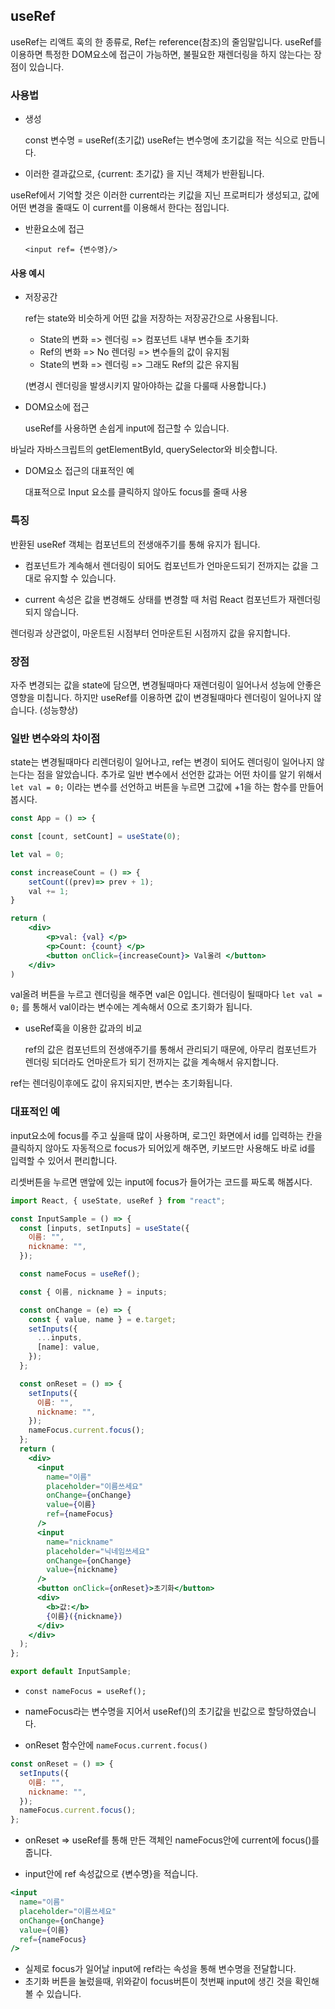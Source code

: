 ## useRef

useRef는 리액트 훅의 한 종류로, Ref는 reference(참조)의 줄임말입니다.
useRef를 이용하면 특정한 DOM요소에 접근이 가능하면, 불필요한 재렌더링을 하지 않는다는 장점이 있습니다.

### 사용법

- 생성

  const 변수명 = useRef(초기값)
  useRef는 변수명에 초기값을 적는 식으로 만듭니다.

- 이러한 결과값으로, {current: 초기값} 을 지닌 객체가 반환됩니다.

useRef에서 기억할 것은 이러한 current라는 키값을 지닌 프로퍼티가 생성되고, 값에 어떤 변경을 줄때도 이 current를 이용해서 한다는 점입니다.

- 반환요소에 접근

  `<input ref= {변수명}/>`

#### 사용 예시

- 저장공간

  ref는 state와 비슷하게 어떤 값을 저장하는 저장공간으로 사용됩니다.

  - State의 변화 => 렌더링 => 컴포넌트 내부 변수들 초기화
  - Ref의 변화 => No 렌더링 => 변수들의 값이 유지됨
  - State의 변화 => 렌더링 => 그래도 Ref의 값은 유지됨

  (변경시 렌더링을 발생시키지 말아야하는 값을 다룰때 사용합니다.)

- DOM요소에 접근

  useRef를 사용하면 손쉽게 input에 접근할 수 있습니다.

바닐라 자바스크립트의 getElementById, querySelector와 비슷합니다.

- DOM요소 접근의 대표적인 예

  대표적으로 Input 요소를 클릭하지 않아도 focus를 줄때 사용

### 특징

반환된 useRef 객체는 컴포넌트의 전생애주기를 통해 유지가 됩니다.

- 컴포넌트가 계속해서 렌더링이 되어도 컴포넌트가 언마운드되기 전까지는 값을 그대로 유지할 수 있습니다.

- current 속성은 값을 변경해도 상태를 변경할 때 처럼 React 컴포넌트가 재렌더링 되지 않습니다.

렌더링과 상관없이, 마운트된 시점부터 언마운트된 시점까지 값을 유지합니다.

### 장점

자주 변경되는 값을 state에 담으면, 변경될때마다 재렌더링이 일어나서 성능에 안좋은 영향을 미칩니다.
하지만 useRef를 이용하면 값이 변경될때마다 렌더링이 일어나지 않습니다. (성능향상)

### 일반 변수와의 차이점

state는 변경될때마다 리렌더링이 일어나고, ref는 변경이 되어도 렌더링이 일어나지 않는다는 점을 알았습니다.
추가로 일반 변수에서 선언한 값과는 어떤 차이를 알기 위해서 `let val = 0;` 이라는 변수를 선언하고 버튼을 누르면 그값에 +1을 하는 함수를 만들어봅시다.

```jsx
const App = () => {

const [count, setCount] = useState(0);

let val = 0;

const increaseCount = () => {
    setCount((prev)=> prev + 1);
    val += 1;
}

return (
    <div>
        <p>val: {val} </p>
        <p>Count: {count} </p>
        <button onClick={increaseCount}> Val올려 </button>
    </div>
)
```

val올려 버튼을 누르고 렌더링을 해주면 val은 0입니다.
렌더링이 될때마다 `let val = 0;` 를 통해서 val이라는 변수에는 계속해서 0으로 초기화가 됩니다.

- useRef훅을 이용한 값과의 비교

  ref의 값은 컴포넌트의 전생애주기를 통해서 관리되기 때문에, 아무리 컴포넌트가 렌더링 되더라도 언마운트가 되기 전까지는 값을 계속해서 유지합니다.

ref는 렌더링이후에도 값이 유지되지만, 변수는 초기화됩니다.

### 대표적인 예

input요소에 focus를 주고 싶을때 많이 사용하며, 로그인 화면에서 id를 입력하는 칸을 클릭하지 않아도 자동적으로 focus가 되어있게 해주면, 키보드만 사용해도 바로 id를 입력할 수 있어서 편리합니다.

리셋버튼을 누르면 맨앞에 있는 input에 focus가 들어가는 코드를 짜도록 해봅시다.

```jsx
import React, { useState, useRef } from "react";

const InputSample = () => {
  const [inputs, setInputs] = useState({
    이름: "",
    nickname: "",
  });

  const nameFocus = useRef();

  const { 이름, nickname } = inputs;

  const onChange = (e) => {
    const { value, name } = e.target;
    setInputs({
      ...inputs,
      [name]: value,
    });
  };

  const onReset = () => {
    setInputs({
      이름: "",
      nickname: "",
    });
    nameFocus.current.focus();
  };
  return (
    <div>
      <input
        name="이름"
        placeholder="이름쓰세요"
        onChange={onChange}
        value={이름}
        ref={nameFocus}
      />
      <input
        name="nickname"
        placeholder="닉네임쓰세요"
        onChange={onChange}
        value={nickname}
      />
      <button onClick={onReset}>초기화</button>
      <div>
        <b>값:</b>
        {이름}({nickname})
      </div>
    </div>
  );
};

export default InputSample;
```

- `const nameFocus = useRef();`

- nameFocus라는 변수명을 지어서 useRef()의 초기값을 빈값으로 할당하였습니다.

- onReset 함수안에 `nameFocus.current.focus()`

```jsx
const onReset = () => {
  setInputs({
    이름: "",
    nickname: "",
  });
  nameFocus.current.focus();
};
```

- onReset => useRef를 통해 만든 객체인 nameFocus안에 current에 focus()를 줍니다.

- input안에 ref 속성값으로 {변수명}을 적습니다.

```jsx
<input
  name="이름"
  placeholder="이름쓰세요"
  onChange={onChange}
  value={이름}
  ref={nameFocus}
/>
```

- 실제로 focus가 일어날 input에 ref라는 속성을 통해 변수명을 전달합니다.
- 초기화 버튼을 눌렀을때, 위와같이 focus버튼이 첫번째 input에 생긴 것을 확인해볼 수 있습니다.
